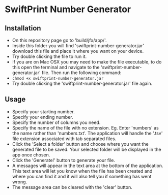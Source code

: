 # SwiftPrint Number Generator

## Installation
- On this repository page go to 'build/jfx/app/'.
- Inside this folder you will find 'swiftprint-number-generator.jar' download this file and place it where you want on your device.
- Try double clicking the file to run it.
- If you are on Mac OSX you may need to make the file executable, to do this open the terminal and navigate to the 'swiftprint-number-generator.jar' file. Then run the following command: 
- `chmod +x swiftprint-number-generator.jar`
- Try double clicking the 'swiftprint-number-generator.jar' file again.

## Usage
- Specify your starting number.
- Specify your ending number.
- Specify the number of columns you need.
- Specify the name of the file with no extension. Eg. Enter 'numbers' as the name rather than 'numbers.txt'. The application will handle the '.tsv' file extension associated with tab separated files.
- Click the 'Select a folder' button and choose where you want the generated file to be saved. Your selected folder will be displayed in the app once chosen.
- Click the 'Generate!' button to generate your file.
- A messages will appear in the text area at the bottom of the application. This text area will let you know when the file has been created and where you can find it and it will also tell you if something has went wrong.
- The message area can be cleared with the 'clear' button.
